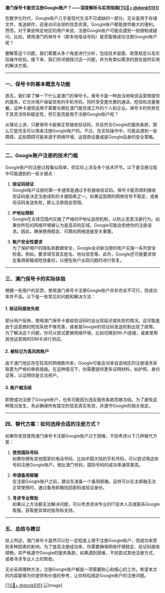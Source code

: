 **澳门保号卡能否注册Google账户？——深度解析与实用指南[[TG💪+ @donk5151](https://t.me/s/donk5151)]**

在数字化时代，Google账户几乎是现代生活不可或缺的一部分。无论是用于存储文件、发送邮件，还是访问全球的信息资源，Google账户都能提供极大的便利。然而，对于某些特定地区的用户来说，注册Google账户可能会遇到一些限制或疑问。比如，使用澳门的保号卡（即本地电话号码）是否能够成功注册Google账户呢？

要解答这个问题，我们需要从多个角度进行分析，包括技术层面、政策规定以及实际操作经验。接下来，我们将详细探讨这一问题，并为有类似需求的朋友提供实用的解决方案。

---

### 一、保号卡的基本概念与功能

首先，我们来了解一下什么是澳门的保号卡。保号卡是一种由当地电信运营商提供的服务，它允许用户保留现有的手机号码，同时享受更优惠的通话、短信和流量套餐。这种卡通常适用于需要长期在澳门居住或工作的个人和企业。保号卡的优势在于其灵活性和稳定性，但它是否能用于注册Google账户呢？

从理论上讲，只要保号卡能够正常接收验证码，并且符合Google的服务条款，那么它是完全可以用来注册Google账户的。不过，在实际操作中，可能会遇到一些障碍，这些障碍可能来源于网络环境、运营商设置或是Google自身的安全策略。

---

### 二、Google账户注册的技术门槛

Google账户的注册过程看似简单，但实际上涉及多个技术环节。以下是注册过程中可能遇到的一些关键点：

1. **验证码验证**  
   Google账户注册的第一步通常是通过手机接收验证码。保号卡能否顺利接收验证码是决定注册成败的关键因素之一。如果运营商的网络信号不稳定，或者验证码发送失败，那么注册就会受阻。

2. **IP地址限制**  
   Google在全球范围内实施了严格的IP地址监控机制，以防止恶意注册行为。如果你所在的网络环境被认为是高风险区域，Google可能会拒绝你的注册请求。因此，确保使用稳定、可靠的网络连接至关重要。

3. **账户安全性要求**  
   为了保护用户的隐私和数据安全，Google会对新注册的账户实施一系列安全检查。例如，要求填写真实姓名、地址信息等。此外，Google还可能要求绑定备用邮箱或短信备份，以便在账户出现问题时进行恢复。

---

### 三、澳门保号卡的实际体验

根据一些用户的反馈，使用澳门保号卡注册Google账户并非完全不可行，但成功率并不高。以下是一些常见的问题和解决方法：

#### 1. 验证码接收失败
部分用户反映，使用澳门保号卡接收验证码时会出现延迟或失败的情况。这可能是由于运营商的短信系统不够完善，或者是Google的验证码发送机制出现了故障。为了解决这个问题，你可以尝试更换网络环境，比如切换到Wi-Fi连接，或者使用其他运营商的SIM卡进行测试。

#### 2. 被标记为高风险账户
由于澳门地区存在较高的网络欺诈率，Google可能会对来自该地区的注册请求采取更为严格的审核措施。在这种情况下，你需要提供更多证明材料，如护照、身份证等，以证明你是合法用户。

#### 3. 账户被冻结
即使成功注册了Google账户，也有可能因为违反服务条款而被冻结。为了避免这种情况发生，务必确保所有提交的信息真实有效，并遵守Google的相关规定。

---

### 四、替代方案：如何选择合适的注册方式？

如果你发现使用澳门保号卡注册Google账户过于困难，不妨考虑以下几种替代方案：

1. **使用国际号码**  
   如果你拥有其他国家的电话号码，比如中国大陆的手机号码，可以尝试用这些号码注册Google账户。相比澳门号码，国际号码的成功率通常更高。

2. **申请备用邮箱**  
   在注册Google账户之前，建议先准备一个备用邮箱。这样可以在主邮箱无法正常使用时，通过备用邮箱找回密码或验证身份。

3. **寻求专业帮助**  
   如果以上方法都无法解决问题，可以考虑咨询专业的IT技术人员或联系Google客服，获取更具体的指导和支持。

---

### 五、总结与建议

综上所述，澳门保号卡虽然可以在一定程度上用于注册Google账户，但成功率受到多种因素的影响。为了提高注册成功率，你需要确保网络环境稳定、验证码接收顺畅，并严格遵守Google的服务条款。如果遇到困难，不妨尝试其他注册方式，或者寻求专业人士的帮助。

无论采用哪种方法，注册Google账户都是一项需要耐心和细心的工作。希望本文的内容能够为你提供有价值的参考，让你轻松搞定Google账户的注册问题。

[[TG💪+ @donk5151](https://t.me/s/donk5151) ![Image](https://i.postimg.cc/rwNCRYN7/Snipaste-2025-04-30-17-27-05.png)]